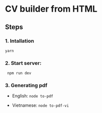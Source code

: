 # CV builder from HTML

## Steps

### 1. Intallation
```yarn```

### 2. Start server:
``` npm run dev```

### 3. Generating pdf

- English: `node to-pdf`

- Vietnamese: `node to-pdf-vi`